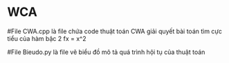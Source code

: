 # WCA
#File CWA.cpp là file chứa code thuật toán CWA giải quyết bài toán tìm cực tiểu của hàm bậc 2 fx = x^2 

#File Bieudo.py là file vẽ biểu đồ mô tả quá trình hội tụ của thuật toán
